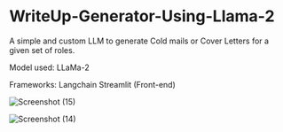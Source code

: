# WriteUp-Generator-Using-Llama-2

A simple and custom LLM to generate Cold mails or Cover Letters for a given set of roles. 
 
 Model used:
 LLaMa-2

 Frameworks: 
 Langchain
 Streamlit (Front-end)


![Screenshot (15)](https://github.com/rajsaurav/WriteUp-Generator-Using-Llama-2/assets/35574674/67f63254-3dbc-490b-8069-7a8e3b849df3)




![Screenshot (14)](https://github.com/rajsaurav/WriteUp-Generator-Using-Llama-2/assets/35574674/989d01c2-a16a-4201-b78b-5a2484cf7c1c)















